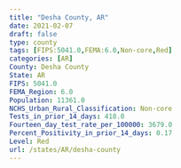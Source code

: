 ```yaml
---
title: "Desha County, AR"
date: 2021-02-07
draft: false
type: county
tags: [FIPS:5041.0,FEMA:6.0,Non-core,Red]
categories: [AR]
County: Desha County
State: AR
FIPS: 5041.0
FEMA_Region: 6.0
Population: 11361.0
NCHS_Urban_Rural_Classification: Non-core
Tests_in_prior_14_days: 418.0
Fourteen_day_test_rate_per_100000: 3679.0
Percent_Positivity_in_prior_14_days: 0.17
Level: Red
url: /states/AR/desha-county
---
```



